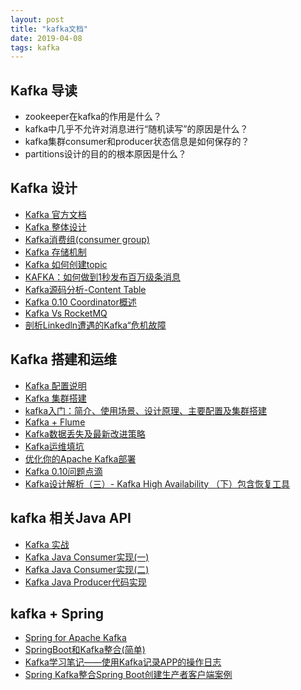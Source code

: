```yaml
---
layout: post
title: "kafka文档"
date: 2019-04-08
tags: kafka
---
```


## Kafka 导读
* zookeeper在kafka的作用是什么？
* kafka中几乎不允许对消息进行“随机读写”的原因是什么？
* kafka集群consumer和producer状态信息是如何保存的？
* partitions设计的目的的根本原因是什么？


## Kafka 设计
* [Kafka 官方文档](http://kafka.apachecn.org/)
* [Kafka 整体设计](https://www.jianshu.com/p/d3e963ff8b70)
* [Kafka消费组(consumer group)](http://www.cnblogs.com/huxi2b/p/6223228.html)
* [Kafka 存储机制](https://www.cnblogs.com/cynchanpin/p/7339537.html)
* [Kafka 如何创建topic](https://www.cnblogs.com/huxi2b/p/5923252.html)
* [KAFKA：如何做到1秒发布百万级条消息](https://blog.csdn.net/antony9118/article/details/71699651)
* [Kafka源码分析-Content Table](https://www.jianshu.com/p/aa274f8fe00f)
* [Kafka 0.10 Coordinator概述](https://www.cnblogs.com/byrhuangqiang/p/6384986.html)
* [Kafka Vs RocketMQ](https://fdx321.github.io/2018/01/03/Kafka-Vs-RocketMQ/)
* [剖析Linkedln遭遇的Kafka“危机故障](http://i.dataguru.cn/mportal.php?mod=view&aid=9468)



## Kafka 搭建和运维
* [Kafka 配置说明](https://www.cnblogs.com/rilley/p/5391268.html)
* [Kafka 集群搭建](https://blog.51cto.com/littledevil/2134694?source=dra)
* [kafka入门：简介、使用场景、设计原理、主要配置及集群搭建](https://www.cnblogs.com/likehua/p/3999538.html)
* [Kafka + Flume](https://www.cnblogs.com/daviddu/articles/7805094.html)
* [Kafka数据丢失及最新改进策略](http://lday.me/2017/10/08/0014_kafka_data_loss_and_new_mechanism/)
* [Kafka运维填坑](https://www.jianshu.com/p/d2cbaae38014)
* [优化你的Apache Kafka部署](https://www.jianshu.com/p/2a95d41614e8)
* [Kafka 0.10问题点滴](https://www.cnblogs.com/byrhuangqiang/p/6378773.html)
* [Kafka设计解析（三）- Kafka High Availability （下）包含恢复工具](https://www.jianshu.com/p/abfe67f5c2a7)


## kafka 相关Java API
* [Kafka 实战](https://www.cnblogs.com/hei12138/p/7805475.html)
* [Kafka Java Consumer实现(一)](https://www.cnblogs.com/liuming1992/p/6432506.html)
* [Kafka Java Consumer实现(二)](http://www.cnblogs.com/liuming1992/p/6432626.html)
* [Kafka Java Producer代码实现](https://www.cnblogs.com/liuming1992/p/6433055.html)



## kafka + Spring
* [Spring for Apache Kafka](https://spring.io/projects/spring-kafka)
* [SpringBoot和Kafka整合(简单)](https://blog.csdn.net/qq_18603599/article/details/81169488)
* [Kafka学习笔记——使用Kafka记录APP的操作日志](https://my.oschina.net/rightemperor/blog/920362)
* [Spring Kafka整合Spring Boot创建生产者客户端案例](https://my.oschina.net/rightemperor/blog/920362)



